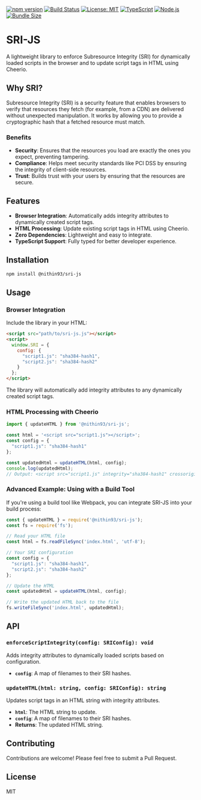 [![npm version](https://img.shields.io/npm/v/@nithin93/sri-js.svg)](https://www.npmjs.com/package/@nithin93/sri-js)
[![Build Status](https://github.com/nithin-murali-arch/sri-js/actions/workflows/ci.yml/badge.svg?branch=main)](https://github.com/nithin-murali-arch/sri-js/actions/workflows/ci.yml)
[![License: MIT](https://img.shields.io/badge/License-MIT-yellow.svg)](https://opensource.org/licenses/MIT)
[![TypeScript](https://img.shields.io/badge/TypeScript-Ready-blue.svg)](https://www.typescriptlang.org/)
[![Node.js](https://img.shields.io/badge/Node.js-%3E%3D16.0.0-green.svg)](https://nodejs.org/)
[![Bundle Size](https://img.shields.io/bundlephobia/min/@nithin93/sri-js)](https://bundlephobia.com/package/@nithin93/sri-js)

# SRI-JS

A lightweight library to enforce Subresource Integrity (SRI) for dynamically loaded scripts in the browser and to update script tags in HTML using Cheerio.

## Why SRI?

Subresource Integrity (SRI) is a security feature that enables browsers to verify that resources they fetch (for example, from a CDN) are delivered without unexpected manipulation. It works by allowing you to provide a cryptographic hash that a fetched resource must match.

### Benefits

- **Security**: Ensures that the resources you load are exactly the ones you expect, preventing tampering.
- **Compliance**: Helps meet security standards like PCI DSS by ensuring the integrity of client-side resources.
- **Trust**: Builds trust with your users by ensuring that the resources are secure.

## Features

- **Browser Integration**: Automatically adds integrity attributes to dynamically created script tags.
- **HTML Processing**: Update existing script tags in HTML using Cheerio.
- **Zero Dependencies**: Lightweight and easy to integrate.
- **TypeScript Support**: Fully typed for better developer experience.

## Installation

```bash
npm install @nithin93/sri-js
```

## Usage

### Browser Integration

Include the library in your HTML:

```html
<script src="path/to/sri-js.js"></script>
<script>
  window.SRI = {
    config: {
      "script1.js": "sha384-hash1",
      "script2.js": "sha384-hash2"
    }
  };
</script>
```

The library will automatically add integrity attributes to any dynamically created script tags.

### HTML Processing with Cheerio

```typescript
import { updateHTML } from '@nithin93/sri-js';

const html = '<script src="script1.js"></script>';
const config = {
  "script1.js": "sha384-hash1"
};

const updatedHtml = updateHTML(html, config);
console.log(updatedHtml);
// Output: <script src="script1.js" integrity="sha384-hash1" crossorigin="anonymous"></script>
```

### Advanced Example: Using with a Build Tool

If you're using a build tool like Webpack, you can integrate SRI-JS into your build process:

```javascript
const { updateHTML } = require('@nithin93/sri-js');
const fs = require('fs');

// Read your HTML file
const html = fs.readFileSync('index.html', 'utf-8');

// Your SRI configuration
const config = {
  "script1.js": "sha384-hash1",
  "script2.js": "sha384-hash2"
};

// Update the HTML
const updatedHtml = updateHTML(html, config);

// Write the updated HTML back to the file
fs.writeFileSync('index.html', updatedHtml);
```

## API

### `enforceScriptIntegrity(config: SRIConfig): void`

Adds integrity attributes to dynamically loaded scripts based on configuration.

- **`config`**: A map of filenames to their SRI hashes.

### `updateHTML(html: string, config: SRIConfig): string`

Updates script tags in an HTML string with integrity attributes.

- **`html`**: The HTML string to update.
- **`config`**: A map of filenames to their SRI hashes.
- **Returns**: The updated HTML string.

## Contributing

Contributions are welcome! Please feel free to submit a Pull Request.

## License

MIT
